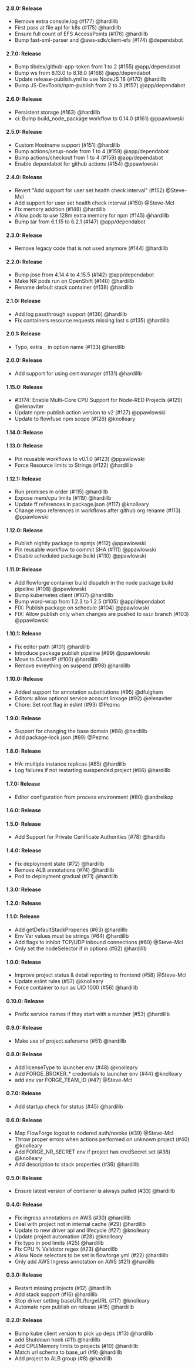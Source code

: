 #### 2.8.0: Release

 - Remove extra console.log (#177) @hardillb
 - First pass at file api for k8s (#175) @hardillb
 - Ensure full count of EFS AccessPoints (#176) @hardillb
 - Bump fast-xml-parser and @aws-sdk/client-efs (#174) @dependabot

#### 2.7.0: Release

 - Bump tibdex/github-app-token from 1 to 2 (#155) @app/dependabot
 - Bump ws from 8.13.0 to 8.18.0 (#168) @app/dependabot
 - Update release-publish.yml to use NodeJS 18 (#170) @hardillb
 - Bump JS-DevTools/npm-publish from 2 to 3 (#157) @app/dependabot

#### 2.6.0: Release

 - Persistent storage (#163) @hardillb
 - ci: Bump build_node_package workflow to 0.14.0 (#161) @ppawlowski

#### 2.5.0: Release

 - Custom Hostname support (#151) @hardillb
 - Bump actions/setup-node from 1 to 4 (#159) @app/dependabot
 - Bump actions/checkout from 1 to 4 (#158) @app/dependabot
 - Enable dependabot for github actions (#154) @ppawlowski

#### 2.4.0: Release

 - Revert "Add support for user set health check interval" (#152) @Steve-Mcl
 - Add support for user set health check interval (#150) @Steve-Mcl
 - Fix memory addition (#148) @hardillb
 - Allow pods to use 128m extra memory for npm (#145) @hardillb
 - Bump tar from 6.1.15 to 6.2.1 (#147) @app/dependabot

#### 2.3.0: Release

 - Remove legacy code that is not used anymore (#144) @hardillb

#### 2.2.0: Release

 - Bump jose from 4.14.4 to 4.15.5 (#142) @app/dependabot
 - Make NR pods run on OpenShift (#140) @hardillb
 - Rename default stack container (#138) @hardillb

#### 2.1.0: Release

 - Add log passthrough support (#136) @hardillb
 - Fix containers resource requests missing last s (#135) @hardillb

#### 2.0.1: Release

 - Typo, extra `_` in option name (#133) @hardillb

#### 2.0.0: Release

 - Add support for using cert manager (#131) @hardillb

#### 1.15.0: Release

 - #3174: Enable Multi-Core CPU Support for Node-RED Projects (#129) @elenaviter
 - Update npm-publish action version to v2 (#127) @ppawlowski
 - Update to flowfuse npm scope (#126) @knolleary

#### 1.14.0: Release


#### 1.13.0: Release

 - Pin reusable workflows to v0.1.0 (#123) @ppawlowski
 - Force Resource limits to Strings (#122) @hardillb

#### 1.12.1: Release

 - Run promises in order (#115) @hardillb
 - Expose mem/cpu limits (#119) @hardillb
 - Update ff references in package.json (#117) @knolleary
 - Change repo references in workflows after github org rename (#113) @ppawlowski
 
#### 1.12.0: Release

 - Publish nightly package to npmjs (#112) @ppawlowski
 - Pin reusable workflow to commit SHA (#111) @ppawlowski
 - Disable scheduled package build (#110) @ppawlowski

#### 1.11.0: Release

 - Add flowforge container build dispatch in the node package build pipeline (#108) @ppawlowski
 - Bump kubernetes client (#107) @hardillb
 - Bump word-wrap from 1.2.3 to 1.2.5 (#105) @app/dependabot
 - FIX: Publish package on schedule (#104) @ppawlowski
 - FIX: Allow publish only when changes are pushed to `main` branch (#103) @ppawlowski

#### 1.10.1: Release

 - Fix editor path (#101) @hardillb
 - Introduce package publish pipeline (#99) @ppawlowski
 - Move to CluserIP (#100) @hardillb
 - Remove evreything on suspend (#98) @hardillb

#### 1.10.0: Release

 - Added support for annotation substitutions (#95) @dfulgham
 - Editors: allow optional service account linkage (#92) @elenaviter
 - Chore: Set root flag in eslint (#93) @Pezmc

#### 1.9.0: Release

 - Support for changing the base domain (#88) @hardillb
 - Add package-lock.json (#89) @Pezmc

#### 1.8.0: Release

 - HA: multiple instance replicas (#85) @hardillb
 - Log failures if not restarting susspended project (#86) @hardillb

#### 1.7.0: Release

 - Editor configuration from process environment (#80) @andreikop

#### 1.6.0: Release


#### 1.5.0: Release

 - Add Support for Private Certificate Authorities (#78) @hardillb

#### 1.4.0: Release

 - Fix deployment state (#72) @hardillb
 - Remove ALB annotations (#74) @hardillb
 - Pod to deployment gradual (#71) @hardillb

#### 1.3.0: Release


#### 1.2.0: Release


#### 1.1.0: Release

 - Add getDefaultStackProperies (#63) @hardillb
 - Env Var values must be strings (#64) @hardillb
 - Add flags to inhibit TCP/UDP inbound connections (#60) @Steve-Mcl
 - Only set the nodeSelector if in options (#62) @hardillb

#### 1.0.0: Release

 - Improve project status & detail reporting to frontend (#58) @Steve-Mcl
 - Update eslint rules (#57) @knolleary
 - Force container to run as UID 1000 (#56) @hardillb

#### 0.10.0: Release

 - Prefix service names if they start with a number (#53) @hardillb

#### 0.9.0: Release

 - Make use of project.safename (#51) @hardillb

#### 0.8.0: Release

 - Add licenseType to launcher env (#48) @knolleary
 - Add FORGE_BROKER_* credentials to launcher env (#44) @knolleary
 - add env var FORGE_TEAM_ID (#47) @Steve-Mcl

#### 0.7.0: Release

 - Add startup check for status (#45) @hardillb

#### 0.6.0: Release

 - Map FlowForge logout to nodered auth/revoke (#39) @Steve-Mcl
 - Throw proper errors when actions performed on unknown project (#40) @knolleary
 - Add FORGE_NR_SECRET env if project has credSecret set (#38) @knolleary
 - Add description to stack properties (#36) @hardillb

#### 0.5.0: Release

 - Ensure latest version of contianer is always pulled (#33) @hardillb

#### 0.4.0: Release

 - Fix ingress annotations on AWS (#30) @hardillb
 - Deal with project not in internal cache (#29) @hardillb
 - Update to new driver api and lifecycle (#27) @knolleary
 - Update project automation (#28) @knolleary
 - Fix typo in pod limits (#25) @hardillb
 - Fix CPU % Validator regex (#23) @hardillb
 - Allow Node selectors to be set in flowforge.yml (#22) @hardillb
 - Only add AWS Ingress annotation on AWS (#21) @hardillb

#### 0.3.0: Release

 - Restart missing projects (#12) @hardillb
 - Add stack support (#16) @hardillb
 - Stop driver setting baseURL/forgeURL (#17) @knolleary
 - Automate npm publish on release (#15) @hardillb

#### 0.2.0: Release

 - Bump kube client version to pick up deps (#13) @hardillb
 - add Shutdown hook (#11) @hardillb
 - Add CPU/Memory limits to projects (#10) @hardillb
 - Match url schema to base_url (#9) @hardillb
 - Add project to ALB group (#8) @hardillb
